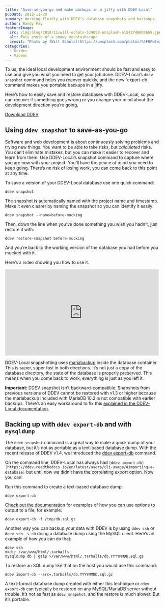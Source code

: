 ```yaml
---
title: "Save-as-you-go and make backups in a jiffy with DDEV-Local"
pubDate: 2018-11-20
summary: Working fluidly with DDEV’s database snapshots and backsups.
author: Randy Fay
featureImage:
  src: /img/blog/2018/11/will-echols-539053-unsplash-e1542746009659.jpg
  alt: Pale photo of a snowy mountainscape
  credit: "Photo by [Will Echols](https://unsplash.com/photos/%5FRFwfvznaYM?utm%5Fsource=unsplash&utm%5Fmedium=referral&utm%5Fcontent=creditCopyText) on [Unsplash](https://unsplash.com/search/photos/road-colorado?utm%5Fsource=unsplash&utm%5Fmedium=referral&utm%5Fcontent=creditCopyText)."
categories:
  - Guides
  - Videos
---
```


To us, the ideal local development environment should be fast and easy to use and give you what you need to get your job done. DDEV-Local’s `ddev snapshot` command helps you recover quickly, and the new \`export-db\` command makes you portable backups in a jiffy.

Here’s how to easily save and restore databases with DDEV-Local, so you can recover if something goes wrong or you change your mind about the development direction you’re going.

[Download DDEV](https://github.com/drud/ddev/releases)

## Using `ddev snapshot` to save-as-you-go

Software and web development is about continuously solving problems and trying new things. You want to be able to take risks, but _calculated_ risks. You can’t eliminate mistakes, but you can make it easier to recover and learn from them. Use DDEV-Local’s snapshot command to capture where you are now with your project. You’ll have the peace of mind you need to keep going. There’s no risk of losing work, you can come back to this point at any time.

To save a version of your DDEV-Local database use one quick command:

`ddev snapshot`

The snapshot is automatically named with the project name and timestamp. Make it even clearer by naming the snapshot so you can identify it easily:

`ddev snapshot --name=before-mucking`

Then, down the line when you’ve done something you wish you hadn’t, just restore it with:

`ddev restore-snapshot before-mucking`

And you’re back to the working version of the database you had before you mucked with it.

Here’s a video showing you how to use it.

<div class="video-container">
<iframe loading="lazy" width="500" height="281" src="https://www.youtube.com/embed/Ax-HocnXNbc?feature=oembed" frameborder="0" allow="accelerometer; autoplay; encrypted-media; gyroscope; picture-in-picture" allowfullscreen=""></iframe>
</div>

DDEV-Local snapshotting uses [mariabackup](https://mariadb.com/kb/en/library/mariabackup/) inside the database container. This is super, super fast in both directions. It’s not just a copy of the database directory, the state of the database is properly preserved. This means when you come back to work, everything is just as you left it.

**Important:** DDEV snapshot isn’t backward-compatible. Snapshots from previous versions of DDEV cannot be restored with v1.3 or higher because the mariabackup included with MariaDB 10.2 is not compatible with earlier backups. There’s an easy workaround to fix this [explained in the DDEV-Local documentation](https://ddev.readthedocs.io/en/latest/users/troubleshooting/#cant-restore-snapshot-created-before-ddev-v13).

## Backing up with `ddev export-db` and with `mysqldump`

The `ddev snapshot` command is a great way to make a quick dump of your database, but it’s not as portable as a text-based database dump. With the recent release of DDEV v1.4, we introduced the [ddev export-db](https://ddev.readthedocs.io/en/latest/users/cli-usage/#exporting-a-database) command.

On the command line, DDEV-Local has always had `[ddev import-db](https://ddev.readthedocs.io/en/latest/users/cli-usage/#importing-a-database)` but until now we didn’t have the correlating export option. Now you can!

Run this command to create a text-based database dump:

`ddev export-db`

[Check out the documentation](https://ddev.readthedocs.io/en/stable/users/cli-usage/#exporting-a-database) for examples of how you can use options to output to a file, for example:

`ddev export-db -f /tmp/db.sql.gz`

Another way you can backup your data with DDEV is by using `ddev ssh` or `ddev ssh -s db` doing a database dump using the MySQL client. Here’s an example of how you can do that:

```
ddev ssh
mkdir /var/www/html/.tarballs
mysqldump db | gzip >/var/www/html/.tarballs/db.YYYYMMDD.sql.gz
```

To restore an SQL dump like that on the host you would use this command:

`ddev import-db --src=.tarballs/db.YYYYMMDD.sql.gz`

A text-format database dump created with either this technique or `ddev export-db` can typically be restored on any MySQL/MariaDB server without trouble. It’s not as fast as `ddev snapshot`, and the restore is much slower. But it’s portable.
